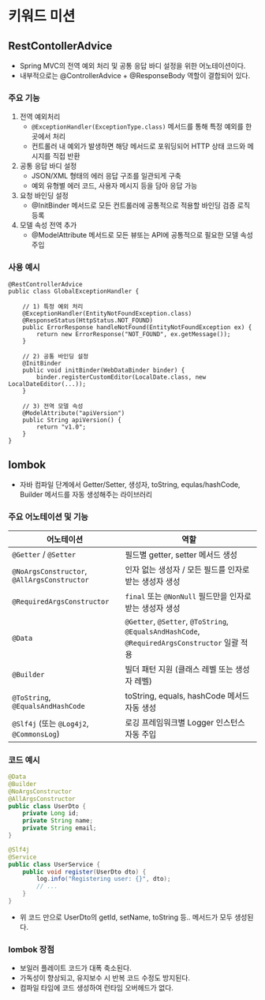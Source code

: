# 키워드 미션

## RestContollerAdvice

- Spring MVC의 전역 예외 처리 및 공통 응답 바디 설정을 위한 어노테이션이다.
- 내부적으로는 @ControllerAdvice + @ResponseBody 역할이 결합되어 있다.

### 주요 기능

1. 전역 예외처리
    - `@ExceptionHandler(ExceptionType.class)` 메서드를 통해 특정 예외를 한곳에서 처리
    - 컨트롤러 내 예외가 발생하면 해당 메서드로 포워딩되어 HTTP 상태 코드와 메시지를 직접 반환
2. 공통 응답 바디 설정
    - JSON/XML 형태의 에러 응답 구조를 일관되게 구축
    - 예외 유형별 에러 코드, 사용자 메시지 등을 담아 응답 가능
3. 요청 바인딩 설정
    - @InitBinder 메서드로 모든 컨트롤러에 공통적으로 적용할 바인딩 검증 로직 등록
4. 모델 속성 전역 추가
    - @ModelAttribute 메서드로 모든 뷰또는 API에 공통적으로 필요한 모델 속성 주입

### 사용 예시

```
@RestControllerAdvice
public class GlobalExceptionHandler {

    // 1) 특정 예외 처리
    @ExceptionHandler(EntityNotFoundException.class)
    @ResponseStatus(HttpStatus.NOT_FOUND)
    public ErrorResponse handleNotFound(EntityNotFoundException ex) {
        return new ErrorResponse("NOT_FOUND", ex.getMessage());
    }

    // 2) 공통 바인딩 설정
    @InitBinder
    public void initBinder(WebDataBinder binder) {
        binder.registerCustomEditor(LocalDate.class, new LocalDateEditor(...));
    }

    // 3) 전역 모델 속성
    @ModelAttribute("apiVersion")
    public String apiVersion() {
        return "v1.0";
    }
}

```

## lombok

- 자바 컴파일 단계에서 Getter/Setter, 생성자, toString, equlas/hashCode, Builder 메서드를 자동 생성해주는 라이브러리

### 주요 어노테이션 및 기능

| 어노테이션 | 역할 |
| --- | --- |
| `@Getter` / `@Setter` | 필드별 getter, setter 메서드 생성 |
| `@NoArgsConstructor`, `@AllArgsConstructor` | 인자 없는 생성자 / 모든 필드를 인자로 받는 생성자 생성 |
| `@RequiredArgsConstructor` | `final` 또는 `@NonNull` 필드만을 인자로 받는 생성자 생성 |
| `@Data` | `@Getter`, `@Setter`, `@ToString`, `@EqualsAndHashCode`, `@RequiredArgsConstructor` 일괄 적용 |
| `@Builder` | 빌더 패턴 지원 (클래스 레벨 또는 생성자 레벨) |
| `@ToString`, `@EqualsAndHashCode` | toString, equals, hashCode 메서드 자동 생성 |
| `@Slf4j` (또는 `@Log4j2`, `@CommonsLog`) | 로깅 프레임워크별 Logger 인스턴스 자동 주입 |

### 코드 예시

```java
@Data
@Builder
@NoArgsConstructor
@AllArgsConstructor
public class UserDto {
    private Long id;
    private String name;
    private String email;
}

@Slf4j
@Service
public class UserService {
    public void register(UserDto dto) {
        log.info("Registering user: {}", dto);
        // ...
    }
}

```

- 위 코드 만으로 UserDto의 getId, setName, toString 등.. 메서드가 모두 생성된다.

### lombok 장점

- 보일러 플레이트 코드가 대폭 축소된다.
- 가독성이 향상되고, 유지보수 시 반복 코드 수정도 방지된다.
- 컴파일 타임에 코드 생성하여 런타임 오버헤드가 없다.